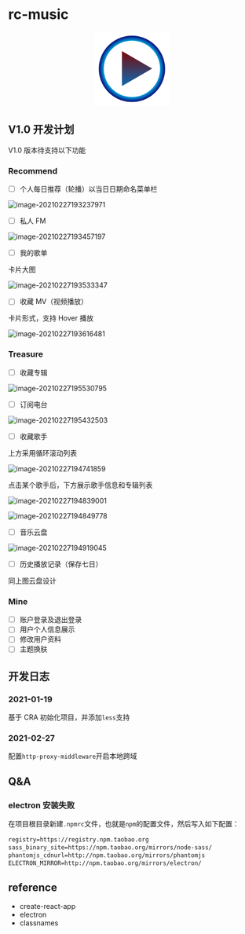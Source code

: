 # rc-music

<div align=center><img width="150" height="150" src="https://github.com/wood3n/icodex/blob/master/docs/images/rcmusic-logo.png"/></div>

## V1.0 开发计划

V1.0 版本待支持以下功能

### Recommend

- [ ] 个人每日推荐（轮播）以当日日期命名菜单栏

![image-20210227193237971](../blog/docs/images/image-20210227193237971.png)

- [ ] 私人 FM

![image-20210227193457197](../blog/docs/images/image-20210227193457197.png)

- [ ] 我的歌单

卡片大图

![image-20210227193533347](../blog/docs/images/image-20210227193533347.png)

- [ ] 收藏 MV（视频播放）

卡片形式，支持 Hover 播放

![image-20210227193616481](../blog/docs/images/image-20210227193616481.png)

### Treasure

- [ ] 收藏专辑

![image-20210227195530795](../blog/docs/images/image-20210227195530795.png)

- [ ] 订阅电台

![image-20210227195432503](../blog/docs/images/image-20210227195432503.png)

- [ ] 收藏歌手

上方采用循环滚动列表

![image-20210227194741859](../blog/docs/images/image-20210227194741859.png)

点击某个歌手后，下方展示歌手信息和专辑列表

![image-20210227194839001](../blog/docs/images/image-20210227194839001.png)

![image-20210227194849778](../blog/docs/images/image-20210227194849778.png)

- [ ] 音乐云盘

![image-20210227194919045](../blog/docs/images/image-20210227194919045.png)

- [ ] 历史播放记录（保存七日）

同上图云盘设计

### Mine

- [ ] 账户登录及退出登录
- [ ] 用户个人信息展示
- [ ] 修改用户资料
- [ ] 主题换肤

## 开发日志

### 2021-01-19

基于 CRA 初始化项目，并添加`less`支持

### 2021-02-27

配置`http-proxy-middleware`开启本地跨域

## Q&A

### electron 安装失败

在项目根目录新建`.npmrc`文件，也就是`npm`的配置文件，然后写入如下配置：

```
registry=https://registry.npm.taobao.org
sass_binary_site=https://npm.taobao.org/mirrors/node-sass/
phantomjs_cdnurl=http://npm.taobao.org/mirrors/phantomjs
ELECTRON_MIRROR=http://npm.taobao.org/mirrors/electron/
```

## reference

- create-react-app
- electron
- classnames
